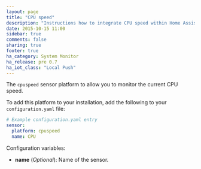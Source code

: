 ```yaml
---
layout: page
title: "CPU speed"
description: "Instructions how to integrate CPU speed within Home Assistant."
date: 2015-10-15 11:00
sidebar: true
comments: false
sharing: true
footer: true
ha_category: System Monitor
ha_release: pre 0.7
ha_iot_class: "Local Push"
---
```



The `cpuspeed` sensor platform to allow you to monitor the current CPU speed.

To add this platform to your installation, add the following to your `configuration.yaml` file:

```yaml
# Example configuration.yaml entry
sensor:
  platform: cpuspeed
  name: CPU 
```

Configuration variables:

- **name** (*Optional*): Name of the sensor.
